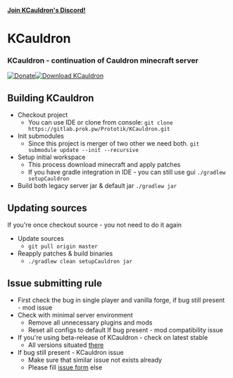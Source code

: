 **[Join KCauldron's Discord!](https://discord.gg/0nuu0DLm3WJq1Z23)**
# KCauldron
### KCauldron - continuation of Cauldron minecraft server
[![Donate][donate_img]][donate_url][![Download KCauldron][download_img]][download_url]

## Building KCauldron
* Checkout project
  * You can use IDE or clone from console:
  `git clone https://gitlab.prok.pw/Prototik/KCauldron.git`
* Init submodules
  * Since this project is merger of two other we need both.
  `git submodule update --init --recursive`
* Setup initial workspace
  * This process download minecraft and apply patches
  * If you have gradle integration in IDE - you can still use gui
  `./gradlew setupCauldron`
* Build both legacy server jar & default jar
  `./gradlew jar`

## Updating sources
If you're once checkout source - you not need to do it again
* Update sources
  * `git pull origin master`
* Reapply patches & build binaries
  * `./gradlew clean setupCauldron jar`


## Issue submitting rule
* First check the bug in single player and vanilla forge, if bug still present - mod issue
* Check with minimal server environment
  * Remove all unnecessary plugins and mods
  * Reset all configs to default
  If bug present - mod compatibility issue
* If you're using beta-release of KCauldron - check on latest stable
  * All versions situated [there](https://repo.prok.pw/pw/prok/KCauldron/?C=M&O=D)
* If bug still present - KCauldron issue
  * Make sure that similar issue not exists already
  * Please fill [issue form](https://gitlab.prok.pw/Prototik/KCauldron/issues/new) else

[donate_url]: https://prok.pw/donate.html
[donate_img]: https://prok.pw/donate.png
[download_url]: https://prok.pw/downloads.html#pw.prok:KCauldron
[download_img]: https://prok.pw/download.png